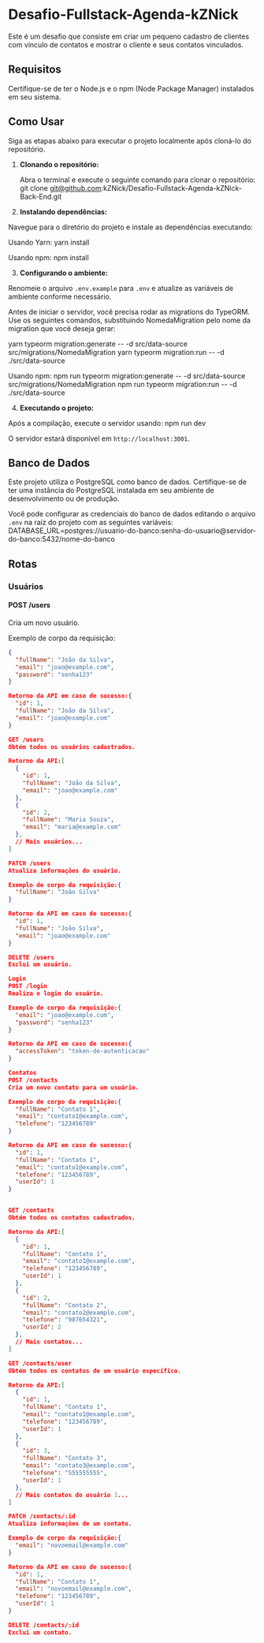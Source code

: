 # Desafio-Fullstack-Agenda-kZNick

Este é um desafio que consiste em criar um pequeno cadastro de clientes com vínculo de contatos e mostrar o cliente e seus contatos vinculados.

## Requisitos

Certifique-se de ter o Node.js e o npm (Node Package Manager) instalados em seu sistema.

## Como Usar

Siga as etapas abaixo para executar o projeto localmente após cloná-lo do repositório.

1. **Clonando o repositório:**

   Abra o terminal e execute o seguinte comando para clonar o repositório: git clone git@github.com:kZNick/Desafio-Fullstack-Agenda-kZNick-Back-End.git


2. **Instalando dependências:**

Navegue para o diretório do projeto e instale as dependências executando:

Usando Yarn: yarn install

Usando npm: npm install


3. **Configurando o ambiente:**

Renomeie o arquivo `.env.example` para `.env` e atualize as variáveis de ambiente conforme necessário.

Antes de iniciar o servidor, você precisa rodar as migrations do TypeORM. Use os seguintes comandos, substituindo NomedaMigration pelo nome da migration que você deseja gerar: 

yarn typeorm migration:generate -- -d src/data-source src/migrations/NomedaMigration
yarn typeorm migration:run -- -d ./src/data-source

Usando npm: npm run typeorm migration:generate -- -d src/data-source src/migrations/NomedaMigration
npm run typeorm migration:run -- -d ./src/data-source



4. **Executando o projeto:**

Após a compilação, execute o servidor usando: npm run dev


O servidor estará disponível em `http://localhost:3001`.

## Banco de Dados

Este projeto utiliza o PostgreSQL como banco de dados. Certifique-se de ter uma instância do PostgreSQL instalada em seu ambiente de desenvolvimento ou de produção.

Você pode configurar as credenciais do banco de dados editando o arquivo `.env` na raiz do projeto com as seguintes variáveis: DATABASE_URL=postgres://usuario-do-banco:senha-do-usuario@servidor-do-banco:5432/nome-do-banco


## Rotas

### Usuários

#### POST /users

Cria um novo usuário.

Exemplo de corpo da requisição:
```json
{
  "fullName": "João da Silva",
  "email": "joao@example.com",
  "password": "senha123"
}

Retorno da API em caso de sucesso:{
  "id": 1,
  "fullName": "João da Silva",
  "email": "joao@example.com"
}

GET /users
Obtém todos os usuários cadastrados.

Retorno da API:[
  {
    "id": 1,
    "fullName": "João da Silva",
    "email": "joao@example.com"
  },
  {
    "id": 2,
    "fullName": "Maria Souza",
    "email": "maria@example.com"
  },
  // Mais usuários...
]

PATCH /users
Atualiza informações do usuário.

Exemplo de corpo da requisição:{
  "fullName": "João Silva"
}

Retorno da API em caso de sucesso:{
  "id": 1,
  "fullName": "João Silva",
  "email": "joao@example.com"
}

DELETE /users
Exclui um usuário.

Login
POST /login
Realiza o login do usuário.

Exemplo de corpo da requisição:{
  "email": "joao@example.com",
  "password": "senha123"
}

Retorno da API em caso de sucesso:{
  "accessToken": "token-de-autenticacao"
}

Contatos
POST /contacts
Cria um novo contato para um usuário.

Exemplo de corpo da requisição:{
  "fullName": "Contato 1",
  "email": "contato1@example.com",
  "telefone": "123456789"
}

Retorno da API em caso de sucesso:{
  "id": 1,
  "fullName": "Contato 1",
  "email": "contato1@example.com",
  "telefone": "123456789",
  "userId": 1
}


GET /contacts
Obtém todos os contatos cadastrados.

Retorno da API:[
  {
    "id": 1,
    "fullName": "Contato 1",
    "email": "contato1@example.com",
    "telefone": "123456789",
    "userId": 1
  },
  {
    "id": 2,
    "fullName": "Contato 2",
    "email": "contato2@example.com",
    "telefone": "987654321",
    "userId": 2
  },
  // Mais contatos...
]

GET /contacts/user
Obtém todos os contatos de um usuário específico.

Retorno da API:[
  {
    "id": 1,
    "fullName": "Contato 1",
    "email": "contato1@example.com",
    "telefone": "123456789",
    "userId": 1
  },
  {
    "id": 3,
    "fullName": "Contato 3",
    "email": "contato3@example.com",
    "telefone": "555555555",
    "userId": 1
  },
  // Mais contatos do usuário 1...
]

PATCH /contacts/:id
Atualiza informações de um contato.

Exemplo de corpo da requisição:{
  "email": "novoemail@example.com"
}

Retorno da API em caso de sucesso:{
  "id": 1,
  "fullName": "Contato 1",
  "email": "novoemail@example.com",
  "telefone": "123456789",
  "userId": 1
}

DELETE /contacts/:id
Exclui um contato.